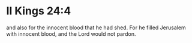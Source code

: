 # II Kings 24:4

and also for the innocent blood that he had shed. For he filled Jerusalem with innocent blood, and the Lord would not pardon.
